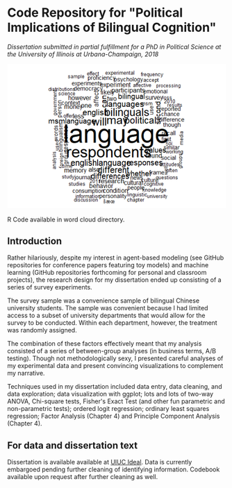 # Code Repository for "Political Implications of Bilingual Cognition"
*Dissertation submitted in partial fulfillment for a PhD in Political Science at the University of Illinois at Urbana-Champaign, 2018*

![Word Cloud for my dissertation](https://github.com/ZhangWS/dissertation/blob/master/stemless.png)

R Code available in word cloud directory.

## Introduction

Rather hilariously, despite my interest in agent-based modeling (see GitHub repositories for conference papers featuring toy models) and machine learning (GitHub repositories forthcoming for personal and classroom projects), the research design for my dissertation ended up consisting of a series of survey experiments. 

The survey sample was a convenience sample of bilingual Chinese university students. The sample was convenient because I had limited access to a subset of university departments that would allow for the survey to be conducted.  Within each department, however, the treatment was randomly assigned.

The combination of these factors effectively meant that my analysis consisted of a series of between-group analyses (in business terms, A/B testing). Though not methodologically sexy, I presented careful analyses of my experimental data and present convincing visualizations to complement my narrative. 

Techniques used in my dissertation included data entry, data cleaning, and data exploration; data visualization with ggplot; lots and lots of two-way ANOVA, Chi-square tests, Fisher's Exact Test (and other fun parametric and non-parametric tests); ordered logit regression; ordinary least squares regression; Factor Analysis (Chapter 4) and Principle Component Analysis (Chapter 4).

## For data and dissertation text

Dissertation is available available at [UIUC Ideal](https://www.ideals.illinois.edu/handle/2142/100900).
Data is currently embargoed pending further cleaning of identifying information. Codebook available upon request after further cleaning as well.
